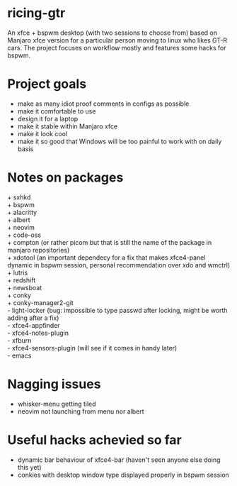 # ricing-gtr
An xfce + bspwm desktop (with two sessions to choose from) based on Manjaro xfce version for a particular person moving to linux who likes GT-R cars. 
The project focuses on workflow mostly and features some hacks for bspwm.

# Project goals
- make as many idiot proof comments in configs as possible
- make it comfortable to use
- design it for a laptop
- make it stable within Manjaro xfce
- make it look cool
- make it so good that Windows will be too painful to work with on daily basis

# Notes on packages
\+ sxhkd <br>
\+ bspwm <br>
\+ alacritty <br>
\+ albert <br>
\+ neovim <br>
\+ code-oss <br>
\+ compton (or rather picom but that is still the name of the package in manjaro repositories) <br>
\+ xdotool (an important dependecy for a fix that makes xfce4-panel dynamic in bspwm session, personal recommendation over xdo and wmctrl) <br>
\+ lutris <br>
\+ redshift <br>
\+ newsboat <br>
\+ conky <br>
\+ conky-manager2-git <br>
\- light-locker (bug: impossible to type passwd after locking, might be worth adding after a fix)<br>
\- xfce4-appfinder <br>
\- xfce4-notes-plugin <br>
\- xfburn <br>
\- xfce4-sensors-plugin (will see if it comes in handy later)<br>
\- emacs <br>


# Nagging issues
- whisker-menu getting tiled
- neovim not launching from menu nor albert

# Useful hacks achevied so far
- dynamic bar behaviour of xfce4-bar (haven't seen anyone else doing this yet)
- conkies with desktop window type displayed properly in bspwm session

